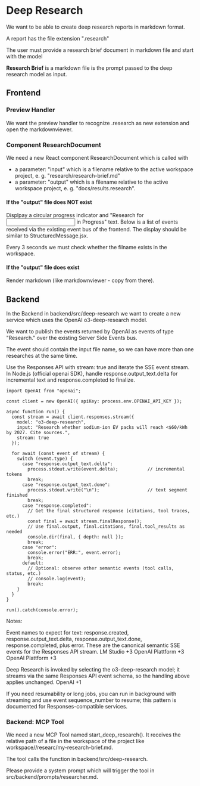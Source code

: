 # Deep Research

We want to be able to create deep research reports in markdown format.

A report has the file extension ".research"

The user must provide a research brief document in markdown file and start with the model

**Research Brief** is a markdown file is the prompt passed to the deep research model as input.

## Frontend

### Preview Handler
We want the preview handler to recognize .research as new extension and open the markdownviewer.

### Component ResearchDocument
We need a new React component ResearchDocument which is called with
* a parameter: "input" which is a filename relative to the active workspace project, e. g. "research/research-brief.md"
* a parameter: "output" which is a filename relative to the active workspace project, e. g. "docs/results.research".

#### If the "output" file does NOT exist
Displpay a circular progress indicator and "Research for <input filename without path> in Progress" text.
Below is a list of events received via the existing event bus of the frontend. The display should be similar to StructuredMessage.jsx.

Every 3 seconds we must check whether the filname exists in the workspace.

#### If the "output" file does exist
Render markdown (like markdownviewer - copy from there).

## Backend
In the Backend in backend/src/deep-research we want to create a new service which uses the OpenAI o3-deep-research model.

We want to publish the events returned by OpenAI as events of type "Research.<subtype>" over the existing Server Side Events bus.

The event should contain the input file name, so we can have more than one researches at the same time.

Use the Responses API with stream: true and iterate the SSE event stream. In Node.js (official openai SDK), handle response.output_text.delta for incremental text and response.completed to finalize.

```
import OpenAI from "openai";

const client = new OpenAI({ apiKey: process.env.OPENAI_API_KEY });

async function run() {
  const stream = await client.responses.stream({
    model: "o3-deep-research",
    input: "Research whether sodium-ion EV packs will reach <$60/kWh by 2027. Cite sources.",
    stream: true
  });

  for await (const event of stream) {
    switch (event.type) {
      case "response.output_text.delta":
        process.stdout.write(event.delta);           // incremental tokens
        break;
      case "response.output_text.done":
        process.stdout.write("\n");                  // text segment finished
        break;
      case "response.completed":
        // Get the final structured response (citations, tool traces, etc.)
        const final = await stream.finalResponse();
        // Use final.output, final.citations, final.tool_results as needed
        console.dir(final, { depth: null });
        break;
      case "error":
        console.error("ERR:", event.error);
        break;
      default:
        // Optional: observe other semantic events (tool calls, status, etc.)
        // console.log(event);
        break;
    }
  }
}

run().catch(console.error);
```
Notes:

Event names to expect for text: response.created, response.output_text.delta, response.output_text.done, response.completed, plus error. These are the canonical semantic SSE events for the Responses API stream. 
LM Studio
+3
OpenAI Plattform
+3
OpenAI Plattform
+3

Deep Research is invoked by selecting the o3-deep-research model; it streams via the same Responses API event schema, so the handling above applies unchanged. 
OpenAI
+1

If you need resumability or long jobs, you can run in background with streaming and use event sequence_number to resume; this pattern is documented for Responses-compatible services.

### Backend: MCP Tool
We need a new MCP Tool named start_deep_research(<relative file name to research brief>). It receives the relative path of a file in the workspace of the project like workspace/<project>/researc/my-research-brief.md.

The tool calls the function in backend/src/deep-research.

Please provide a system prompt which will trigger the tool in src/backend/prompts/researcher.md.